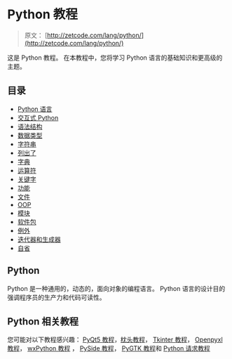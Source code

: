 # Python 教程

> 原文： [http://zetcode.com/lang/python/](http://zetcode.com/lang/python/)

这是 Python 教程。 在本教程中，您将学习 Python 语言的基础知识和更高级的主题。

## 目录



*   [Python 语言](python/)
*   [交互式 Python](interactivepython/)
*   [语法结构](lexicalstructure/)
*   [数据类型](datatypes/)
*   [字符串](strings/)
*   [列出了](lists/)
*   [字典](dictionaries/)
*   [运算符](operators/)
*   [关键字](keywords/)
*   [功能](functions/)
*   [文件](files/)
*   [OOP](oop/)
*   [模块](modules/)
*   [软件包](packages/)
*   [例外](exceptions/)
*   [迭代器和生成器](itergener/)
*   [自省](introspection/)



## Python

Python 是一种通用的，动态的，面向对象的编程语言。 Python 语言的设计目的强调程序员的生产力和代码可读性。

## Python 相关教程

您可能对以下教程感兴趣： [PyQt5 教程](/gui/pyqt5/)，[枕头教程](/python/pillow/)， [Tkinter 教程](/tkinter/)， [Openpyxl 教程](/articles/openpyxl/)， [wxPython 教程](/wxpython/) ， [PySide 教程](/gui/pysidetutorial/)， [PyGTK 教程](/gui/pygtk/)和 [Python 请求教程](/web/pythonrequests/)